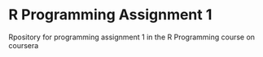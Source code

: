 # R Programming Assignment 1
Rpository for programming assignment 1 in  the R Programming course on coursera
